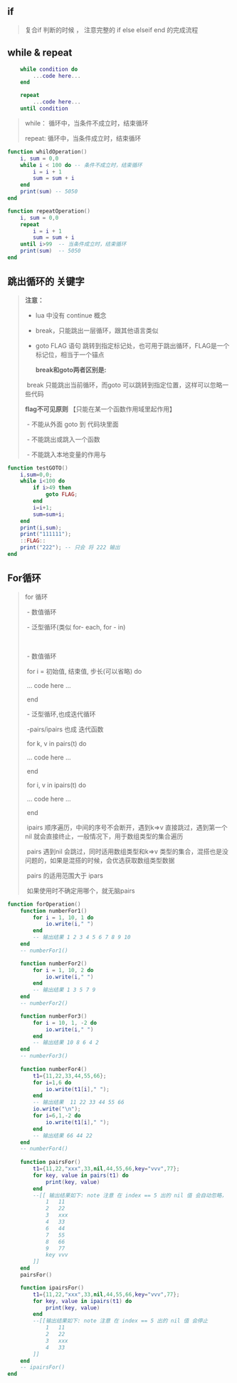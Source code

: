 ## if

> 复合if 判断的时候 ， 注意完整的  if else elseif end 的完成流程

## while & repeat

```lua
    while condition do
​        ...code here...
​    end

​    repeat
​        ...code here...
​    until condition
```

> while： 循环中，当条件不成立时，结束循环
>
> repeat: 循环中，当条件成立时，结束循环

```lua
function whildOperation()
​    i, sum = 0,0
​    while i < 100 do -- 条件不成立时，结束循环
​        i = i + 1
​        sum = sum + i
​    end
​    print(sum) -- 5050
end
```

```lua
function repeatOperation()
​    i, sum = 0,0
​    repeat
​        i = i + 1
​        sum = sum + i
​    until i>99  -- 当条件成立时，结束循环
​    print(sum)  -- 5050
end
```

## 跳出循环的 关键字

> **注意：**
>
> -  lua 中没有 continue 概念
>
> - break，只能跳出一层循环，跟其他语言类似
>
> - goto FLAG 语句 跳转到指定标记处，也可用于跳出循环，FLAG是一个标记位，相当于一个锚点
>
>    **break和goto两者区别是:**
>
> ​		break 只能跳出当前循环，而goto 可以跳转到指定位置，这样可以忽略一些代码
>
>   **flag不可见原则** 【只能在某一个函数作用域里起作用】
>
> ​    \-  不能从外面 goto 到 代码块里面
>
> ​    \-  不能跳出或跳入一个函数
>
> ​    \-  不能跳入本地变量的作用与

```lua
function testGOTO()
​    i,sum=0,0;
​    while i<100 do
​        if i>49 then
​            goto FLAG;
​        end
​        i=i+1;
​        sum=sum+i;
​    end
​    print(i,sum);
​    print("111111");
​    ::FLAG::
​    print("222"); -- 只会 将 222 输出
end
```

## For循环

>  for 循环
>
> ​        \- 数值循环
>
> ​        \- 泛型循环(类似 for- each, for - in)
>
> ​    
>
> ​    \- 数值循环
>
> ​    for i = 初始值, 结束值, 步长(可以省略) do
>
> ​        ... code here ...
>
> ​    end
>
> 
>
> ​    \- 泛型循环,也成迭代循环
>
> ​        -pairs/ipairs 也成 迭代函数
>
> ​    for k, v in pairs(t) do
>
> ​        ... code here ...
>
> ​    end
>
> 
>
> ​    for i, v in ipairs(t) do
>
> ​        ... code here ...
>
> ​    end
>
> ​    ipairs 顺序遍历，中间的序号不会断开，遇到k=>v 直接跳过，遇到第一个nil 就会直接终止，一般情况下，用于数组类型的集合遍历
>
> ​    pairs 遇到nil 会跳过，同时适用数组类型和k=>v 类型的集合，混搭也是没问题的，如果是混搭的时候，会优选获取数组类型数据
>
> 
>
> ​    pairs 的适用范围大于 ipars
>
> ​    如果使用时不确定用哪个，就无脑pairs

```lua
function forOperation()
​    function numberFor1()
​        for i = 1, 10, 1 do
​            io.write(i," ")
​        end
​        -- 输出结果 1 2 3 4 5 6 7 8 9 10 
​    end
​    -- numberFor1()

​    function numberFor2()
​        for i = 1, 10, 2 do
​            io.write(i," ")
​        end
​        -- 输出结果 1 3 5 7 9 
​    end
​    -- numberFor2()

​    function numberFor3()
​        for i = 10, 1, -2 do
​            io.write(i," ")
​        end
​        -- 输出结果 10 8 6 4 2 
​    end
​    -- numberFor3()
  
​    function numberFor4()
​        t1={11,22,33,44,55,66};
​        for i=1,6 do
​            io.write(t1[i]," ");
​        end
​        -- 输出结果  11 22 33 44 55 66 
​        io.write("\n");
​        for i=6,1,-2 do
​            io.write(t1[i]," ");
​        end
​        -- 输出结果 66 44 22 
​    end
​    -- numberFor4()
  
​    function pairsFor()
​        t1={11,22,"xxx",33,nil,44,55,66,key="vvv",77};
​        for key, value in pairs(t1) do
​            print(key, value)
​        end
​        --[[ 输出结果如下: note 注意 在 index == 5 出的 nil 值 会自动忽略，
​            1   11
​            2   22
​            3   xxx
​            4   33
​            6   44
​            7   55
​            8   66
​            9   77
​            key vvv
​        ]]
​    end
​    pairsFor()

​    function ipairsFor()
​        t1={11,22,"xxx",33,nil,44,55,66,key="vvv",77};
​        for key, value in ipairs(t1) do
​            print(key, value)
​        end
​        --[[输出结果如下: note 注意 在 index == 5 出的 nil 值 会停止
​            1   11
​            2   22
​            3   xxx
​            4   33
​        ]]
​    end
​    -- ipairsFor()
end
```









